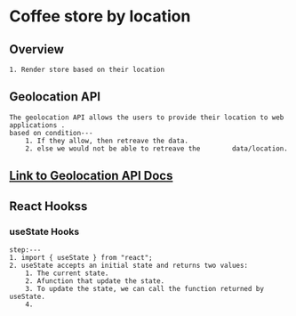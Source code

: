 # Coffee store by location
## Overview
    1. Render store based on their location

## Geolocation API
    The geolocation API allows the users to provide their location to web applications .
    based on condition---
        1. If they allow, then retreave the data.
        2. else we would not be able to retreave the        data/location.
    
## [Link to Geolocation API Docs](https://developer.mozilla.org/en-US/docs/Web/API/Geolocation_API/Using_the_Geolocation_API)

## React Hookss

### useState Hooks
    step:---
    1. import { useState } from "react";
    2. useState accepts an initial state and returns two values:
        1. The current state.
        2. Afunction that update the state.
        3. To update the state, we can call the function returned by useState.
        4. 